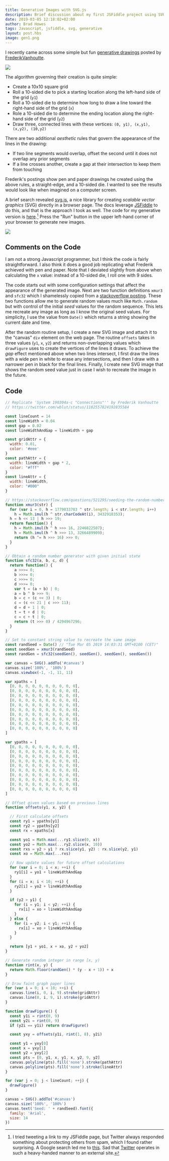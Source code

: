 ```yaml
---
title: Generative Images with SVG.js
description: Brief discussion about my first JSFiddle project using SVG.js
date: 2019-03-05 12:18:02+02:00
author: Brad Howes
tags: Javascript, jsfiddle, svg, generative
layout: post.hbs
image: gen1.png
---
```


I recently came across some simple but fun [generative
drawings](https://twitter.com/wblut/status/1102557824192835584) posted by
[FrederikVanhoutte](https://www.wblut.com).

![](gen0.png)

The algorithm governing their creation is quite simple:

* Create a 10x10 square grid
* Roll a 10-sided die to pick a starting location along the left-hand side of the grid (`y1`)
* Roll a 10-sided die to determine how long to draw a line toward the right-hand side of the grid (`x`)
* Role a 10-sided die to determine the ending location along the right-hand side of the grid (`y2`)
* Draw three, connected lines with these vertices: `(0, y1), (x,y1), (x,y2), (10,y2)`

There are two additional _aesthetic_ rules that govern the appearance of the lines in the drawing:

* If two line segments would overlap, offset the second until it does not overlap any prior segments
* If a line crosses another, create a gap at their intersection to keep them from touching

Frederik's postings show pen and paper drawings he created using the above rules, a straight-edge, and a
10-sided die. I wanted to see the results would look like when imagined on a computer screen.

A brief search revealed [svg.js](https://svgjs.com/docs/2.7/), a nice library for creating _scalable vector
graphics_ (SVG) directly in a browser page. The docs leverage [JSFiddle](https://jsfiddle.net) to do this, and
that is the approach I took as well. The code for my generative version is
[here](https://jsfiddle.net/bradhowes/5L6nkrta/).[^1] Press the "Run" button in the upper left-hand corner of your
browser to generate new images.

![](gen1.png)

## Comments on the Code

I am not a strong Javascript programmer, but I think the code is fairly straightforward. I also think it
does a good job replicating what Frederik achieved with pen and paper. Note that I deviated slightly from above
when calculating the `x` value: instead of a 10-sided die, I roll one with 9 sides.

The code starts out with some configuration settings that affect the appearance of the generated image. Next are
two function definitions `xmur3` and `sfc32` which I shamelessly copied from a [stackoverflow
posting](https://stackoverflow.com/questions/521295/seeding-the-random-number-generator-in-javascript). These
two functions allow me to generate random values much like `Math.random` but with control of the initial _seed_
values for the random sequence. This lets me recreate any image as long as I know the original seed values. For
simplicity, I use the value from `Date()` which returns a string showing the current date and time.

After the random routine setup, I create a new SVG image and attach it to the "canvas" `div` element on the web
page. The routine `offsets` takes in three values (`y1`, `x`, `y2`) and returns non-overlapping values which
`drawFigure` uses to create the vertices of the lines it draws. To achieve the _gap_ effect mentioned above when
two lines intersect, I first draw the lines with a wide pen in white to erase any intersections, and then I draw
with a narrower pen in black for the final lines. Finally, I create new SVG image that shows the random seed
value just in case I wish to recreate the image in the future.

## Code

```javascript
// Replicate 'System 190304a-c "Connections"'' by Frederik Vanhoutte
// https://twitter.com/wblut/status/1102557824192835584

const lineCount = 14
const lineWidth = 0.04
const gap = 0.02
const lineWidthAndGap = lineWidth + gap

const gridAttr = {
  width: 0.01,
  color: '#eee'
}
const pathAttr = {
  width: lineWidth + gap * 2,
  color: "#fff"
}
const lineAttr = {
  width: lineWidth,
  color: "#000"
}

// https://stackoverflow.com/questions/521295/seeding-the-random-number-generator-in-javascript
function xmur3(str) {
  for (var i = 0, h = 1779033703 ^ str.length; i < str.length; i++)
    h = Math.imul(h ^ str.charCodeAt(i), 3432918353);
  h = h << 13 | h >>> 19;
  return function() {
    h = Math.imul(h ^ h >>> 16, 2246822507);
    h = Math.imul(h ^ h >>> 13, 3266489909);
    return (h ^= h >>> 16) >>> 0;
  }
}

// Obtain a random number generator with given initial state
function sfc32(a, b, c, d) {
  return function() {
    a >>>= 0;
    b >>>= 0;
    c >>>= 0;
    d >>>= 0;
    var t = (a + b) | 0;
    a = b ^ b >>> 9;
    b = c + (c << 3) | 0;
    c = (c << 21 | c >>> 11);
    d = d + 1 | 0;
    t = t + d | 0;
    c = c + t | 0;
    return (t >>> 0) / 4294967296;
  }
}

// Set to constant string value to recreate the same image
const randSeed = Date() // "Tue Mar 05 2019 14:03:31 GMT+0100 (CET)"
const seedGen = xmur3(randSeed)
const randGen = sfc32(seedGen(), seedGen(), seedGen(), seedGen())

var canvas = SVG().addTo('#canvas')
canvas.size('100%', '100%')
canvas.viewbox(-1, -1, 11, 11)

var xpaths = [
  [0, 0, 0, 0, 0, 0, 0, 0, 0, 0],
  [0, 0, 0, 0, 0, 0, 0, 0, 0, 0],
  [0, 0, 0, 0, 0, 0, 0, 0, 0, 0],
  [0, 0, 0, 0, 0, 0, 0, 0, 0, 0],
  [0, 0, 0, 0, 0, 0, 0, 0, 0, 0],
  [0, 0, 0, 0, 0, 0, 0, 0, 0, 0],
  [0, 0, 0, 0, 0, 0, 0, 0, 0, 0],
  [0, 0, 0, 0, 0, 0, 0, 0, 0, 0],
  [0, 0, 0, 0, 0, 0, 0, 0, 0, 0],
  [0, 0, 0, 0, 0, 0, 0, 0, 0, 0]
]

var ypaths = [
  [0, 0, 0, 0, 0, 0, 0, 0, 0, 0],
  [0, 0, 0, 0, 0, 0, 0, 0, 0, 0],
  [0, 0, 0, 0, 0, 0, 0, 0, 0, 0],
  [0, 0, 0, 0, 0, 0, 0, 0, 0, 0],
  [0, 0, 0, 0, 0, 0, 0, 0, 0, 0],
  [0, 0, 0, 0, 0, 0, 0, 0, 0, 0],
  [0, 0, 0, 0, 0, 0, 0, 0, 0, 0],
  [0, 0, 0, 0, 0, 0, 0, 0, 0, 0],
  [0, 0, 0, 0, 0, 0, 0, 0, 0, 0],
  [0, 0, 0, 0, 0, 0, 0, 0, 0, 0]
]

// Offset given values based on previous lines
function offsets(y1, x, y2) {

  // First calculate offsets
  const ry1 = ypaths[y1]
  const ry2 = ypaths[y2]
  const rx = xpaths[x]

  const yo1 = Math.max(...ry1.slice(0, x))
  const yo2 = Math.max(...ry2.slice(x, 10))
  const rxs = y2 > y1 ? rx.slice(y1, y2) : rx.slice(y2, y1)
  const xo = Math.max(...rxs)

  // Now update values for future offset calculations
  for (var i = 0; i < x; ++i) {
    ry1[i] = yo1 + lineWidthAndGap
  }
  for (i = x; i < 10; ++i) {
    ry2[i] = yo2 + lineWidthAndGap
  }

  if (y2 > y1) {
    for (i = y1; i < y2; ++i) {
      rx[i] = xo + lineWidthAndGap
    }
  } else {
    for (i = y2; i < y1; ++i) {
      rx[i] = xo + lineWidthAndGap
    }
  }

  return [y1 + yo1, x + xo, y2 + yo2]
}

// Generate random integer in range [x, y)
function rint(x, y) {
  return Math.floor(randGen() * (y - x + 1)) + x
}

// Draw faint graph paper lines
for (var i = 0; i < 10; ++i) {
  canvas.line(i, 0, i, 9).stroke(gridAttr)
  canvas.line(0, i, 9, i).stroke(gridAttr)
}

function drawFigure() {
  const y1i = rint(0, 9)
  const y2i = rint(0, 9)
  if (y2i == y1i) return drawFigure()

  const yxy = offsets(y1i, rint(1, 8), y2i)

  const y1 = yxy[0]
  const x = yxy[1]
  const y2 = yxy[2]
  const pts = [0, y1, x, y1, x, y2, 9, y2]
  canvas.polyline(pts).fill('none').stroke(pathAttr)
  canvas.polyline(pts).fill('none').stroke(lineAttr)
}

for (var j = 0; j < lineCount; ++j) {
  drawFigure()
}

canvas = SVG().addTo('#canvas')
canvas.size('100%', '100%')
canvas.text('Seed: ' + randSeed).font({
  family: 'Arial',
  size: 14
})
```
[^1]: I tried tweeting a link to my JSFiddle page, but Twitter always responded something about protecting
    others from spam, which I found rather surprising. A Google search led me to
    [this](https://github.com/jsfiddle/jsfiddle-issues/issues/1417). Sad that [Twitter](https://twitter.com)
    operates in such a heavy-handed manner to an external site.
